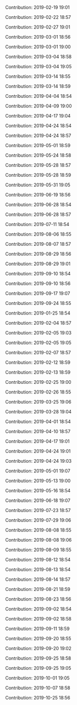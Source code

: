 Contribution: 2019-02-19 19:01

Contribution: 2019-02-22 18:57

Contribution: 2019-02-27 19:01

Contribution: 2019-03-01 18:56

Contribution: 2019-03-01 19:00

Contribution: 2019-03-04 18:58

Contribution: 2019-03-04 19:05

Contribution: 2019-03-14 18:55

Contribution: 2019-03-14 18:59

Contribution: 2019-04-04 18:54

Contribution: 2019-04-09 19:00

Contribution: 2019-04-17 19:04

Contribution: 2019-04-24 18:54

Contribution: 2019-04-24 18:57

Contribution: 2019-05-01 18:59

Contribution: 2019-05-24 18:58

Contribution: 2019-05-28 18:57

Contribution: 2019-05-28 18:59

Contribution: 2019-05-31 19:05

Contribution: 2019-06-19 18:56

Contribution: 2019-06-28 18:54

Contribution: 2019-06-28 18:57

Contribution: 2019-07-11 18:54

Contribution: 2019-08-06 18:55

Contribution: 2019-08-07 18:57

Contribution: 2019-08-29 18:56

Contribution: 2019-08-29 19:01

Contribution: 2019-09-10 18:54

Contribution: 2019-09-10 18:56

Contribution: 2019-09-17 19:07

Contribution: 2019-09-24 18:55

Contribution: 2019-01-25 18:54

Contribution: 2019-02-04 18:57

Contribution: 2019-02-05 19:03

Contribution: 2019-02-05 19:05

Contribution: 2019-02-07 18:57

Contribution: 2019-02-12 18:59

Contribution: 2019-02-13 18:59

Contribution: 2019-02-25 19:00

Contribution: 2019-02-26 18:55

Contribution: 2019-03-25 19:06

Contribution: 2019-03-28 19:04

Contribution: 2019-04-01 18:54

Contribution: 2019-04-10 18:57

Contribution: 2019-04-17 19:01

Contribution: 2019-04-24 19:01

Contribution: 2019-04-24 19:03

Contribution: 2019-05-01 19:07

Contribution: 2019-05-13 19:00

Contribution: 2019-05-16 18:54

Contribution: 2019-06-18 19:07

Contribution: 2019-07-23 18:57

Contribution: 2019-07-29 19:06

Contribution: 2019-08-08 18:55

Contribution: 2019-08-08 19:06

Contribution: 2019-08-09 18:55

Contribution: 2019-08-12 18:54

Contribution: 2019-08-13 18:54

Contribution: 2019-08-14 18:57

Contribution: 2019-08-21 18:59

Contribution: 2019-08-23 18:56

Contribution: 2019-09-02 18:54

Contribution: 2019-09-02 18:58

Contribution: 2019-09-11 18:59

Contribution: 2019-09-20 18:55

Contribution: 2019-09-20 19:02

Contribution: 2019-09-25 18:58

Contribution: 2019-09-25 19:05

Contribution: 2019-10-01 19:05

Contribution: 2019-10-07 18:58

Contribution: 2019-10-25 18:56

